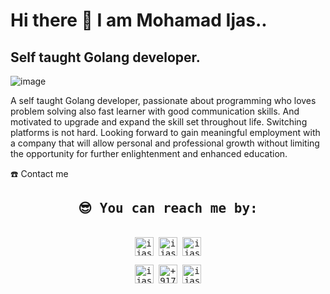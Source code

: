 # Hi there 👋  I am Mohamad Ijas..

## Self taught Golang developer.

![image](https://user-images.githubusercontent.com/97793229/182524392-ad2eaa1e-623c-48ef-8efe-2af3a96dcead.png)

A self taught Golang developer, passionate about programming who loves problem solving also fast learner with good communication skills. And motivated to upgrade and expand the skill set throughout life. Switching platforms is not hard. Looking forward to gain meaningful employment with a company that will allow personal and professional growth without limiting the opportunity for further enlightenment and enhanced education.

<!--
**ijasmoopan/ijasmoopan** is a ✨ _special_ ✨ repository because its `README.md` (this file) appears on your GitHub profile.

Here are some ideas to get you started:

- 🔭 I’m currently working on ...
- 🌱 I’m currently learning ...
- 👯 I’m looking to collaborate on ...
- 🤔 I’m looking for help with ...
- 💬 Ask me about ...
- 📫 How to reach me: ...
- 😄 Pronouns: ...
- ⚡ Fun fact: ...
-->
<!-- ![image](https://user-images.githubusercontent.com/97793229/182523426-4a1a13f0-620e-4749-8264-f757631301f4.png) -->


  <summary>☎️ Contact me</summary>
<div>
  <samp>
    <h2 align="center">😎 You can reach me by:</h2>
    <p align="center">
      <br/>
      <a href="https://www.linkedin.com/in/ijasmoopan/" target="blank"><img align="center"
         src="https://img.shields.io/badge/linkedin-%231DA1F2.svg?style=for-the-badge&logo=linkedin&logoColor=white"
         alt="ijasmoopan" height="30"/></a>
      <a href="https://www.facebook.com/profile.php?id=100009847590090" target="blank"><img align="center"
         src="https://img.shields.io/badge/facebook-4267B2.svg?style=for-the-badge&logo=facebook&logoColor=white"
         alt="ijasmoopan" height="30"/></a>
      <a href="https://mailto:ijasmoopan46@gmail.com" target="blank"><img align="center"
         src="https://img.shields.io/badge/gmail-EA4335.svg?style=for-the-badge&logo=gmail&logoColor=white"
         alt="ijasmoopan" height="30"/></a>
    </p>
  <p align="center">
      <a href="https://www.instagram.com/ijasmoopan/" target="blank"><img align="center"
         src="https://img.shields.io/badge/instagram-%23E4405F.svg?style=for-the-badge&logo=Instagram&logoColor=white"
         alt="ijasmoopan" height="30"/></a>
      <a href="https://wa.me/+917034464400" target="blank"><img align="center"
         src="https://img.shields.io/badge/whatsapp-4B7F1.svg?style=for-the-badge&logo=whatsapp&logoColor=white"
         alt="+917034464400" height="30"/></a>
      <a href="https://twitter.com/ijas_moopan" target="blank"><img align="center"
         src="https://img.shields.io/badge/twitter-1DA1F2.svg?style=for-the-badge&logo=twitter&logoColor=white"
         alt="ijasmoopan" height="30"/></a>
      <br>
    </p>
  </samp>
</div>


